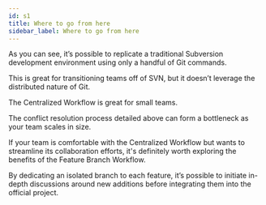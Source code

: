 ```yaml
---
id: s1
title: Where to go from here
sidebar_label: Where to go from here
---
```



<!-- #### Where to go from here -->

As you can see, it’s possible to replicate a traditional Subversion development environment using only a handful of Git commands.

This is great for transitioning teams off of SVN, but it doesn’t leverage the distributed nature of Git.

The Centralized Workflow is great for small teams.

The conflict resolution process detailed above can form a bottleneck as your team scales in size.

If your team is comfortable with the Centralized Workflow but wants to streamline its collaboration efforts, it's definitely worth exploring the benefits of the Feature Branch Workflow.

By dedicating an isolated branch to each feature, it’s possible to initiate in-depth discussions around new additions before integrating them into the official project.
